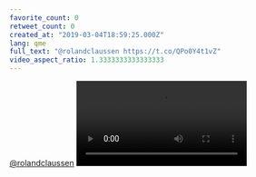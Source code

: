 ```yaml
---
favorite_count: 0
retweet_count: 0
created_at: "2019-03-04T18:59:25.000Z"
lang: qme
full_text: "@rolandclaussen https://t.co/QPo0Y4t1vZ"
video_aspect_ratio: 1.3333333333333333
---
```


[@rolandclaussen](https://twitter.com/rolandclaussen)
![Embedded Video](https://twitter-media-coderbyheart.s3.eu-north-1.amazonaws.com/1102644732960927744-D01hg-AWkAAnISQ.mp4)
